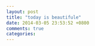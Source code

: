 ```yaml
---
layout: post
title: "today is beautifule"
date: 2014-03-05 23:53:52 +0800
comments: true
categories: 
---
```

